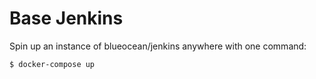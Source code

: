 # Base Jenkins

Spin up an instance of blueocean/jenkins anywhere with one command:

```bash
$ docker-compose up
```

